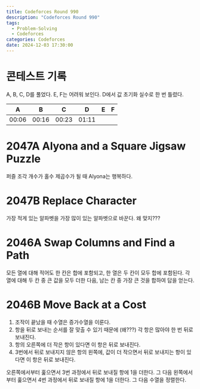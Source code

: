 ```yaml
---
title: Codeforces Round 990
description: "Codeforces Round 990"
tags:
  - Problem-Solving
  - Codeforces
categories: Codeforces
date: 2024-12-03 17:30:00
---
```


# 콘테스트 기록

A, B, C, D를 풀었다. E, F는 어려워 보인다. D에서 값 초기화 실수로 한 번 틀렸다.

|A|B|C|D|E|F|
|:---:|:---:|:---:|:---:|:---:|:---:|
|00:06|00:16|00:23|01:11|||

# 2047A Alyona and a Square Jigsaw Puzzle

퍼즐 조각 개수가 홀수 제곱수가 될 때 Alyona는 행복하다.

# 2047B Replace Character

가장 적게 있는 알파벳을 가장 많이 있는 알파벳으로 바꾼다. 왜 맞지???

# 2046A Swap Columns and Find a Path

모든 열에 대해 적어도 한 칸은 합에 포함되고, 한 열은 두 칸이 모두 합에 포함된다.
각 열에 대해 두 칸 중 큰 값을 모두 더한 다음, 남는 칸 중 가장 큰 것을 합하여 답을 얻는다.

# 2046B Move Back at a Cost

1. 조작이 끝났을 때 수열은 증가수열을 이룬다.
2. 항을 뒤로 보내는 순서를 잘 맞출 수 있기 때문에 (왜???) 각 항은 많아야 한 번 뒤로 보내진다.
3. 항의 오른쪽에 더 작은 항이 있다면 이 항은 뒤로 보내진다.
4. 3번에서 뒤로 보내지지 않은 항의 왼쪽에, 값이 더 작으면서 뒤로 보내지는 항이 있다면 이 항은 뒤로 보내진다.

오른쪽에서부터 훑으면서 3번 과정에서 뒤로 보내질 항에 1을 더한다.
그 다음 왼쪽에서부터 훑으면서 4번 과정에서 뒤로 보내질 항에 1을 더한다.
그 다음 수열을 정렬한다.
